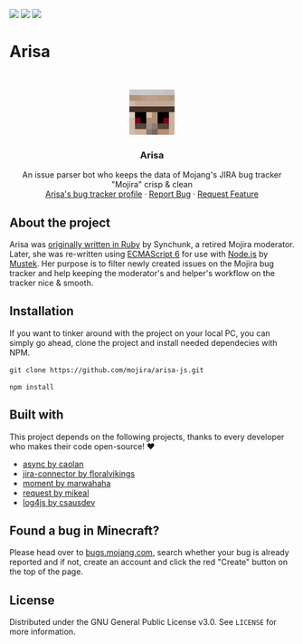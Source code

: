 <!-- shields -->
[![](https://img.shields.io/github/issues/mojira/arisa-js)](https://github.com/mojira/arisa-js/issues)
[![](https://img.shields.io/github/stars/mojira/arisa-js)](https://github.com/mojira/arisa-js/stargazers)
[![](https://img.shields.io/github/license/mojira/arisa-js)](https://github.com/mojira/arisa-js/blob/master/LICENSE)

# Arisa

<!-- PROJECT LOGO -->
<br/>
<p align="center">
  <a href="https://bugs.mojang.com/">
    <img src="images/arisa.png" alt="Arisa" width="80" height="80">
  </a>

  <h3 align="center">Arisa</h3>

  <p align="center">
    An issue parser bot who keeps the data of Mojang's JIRA bug tracker "Mojira" crisp & clean
    <br/>
    <a href="https://bugs.mojang.com/secure/ViewProfile.jspa?name=Mustek2">Arisa's bug tracker profile</a>
    ·
    <a href="https://github.com/mojira/arisa-js/issues">Report Bug</a>
    ·
    <a href="https://github.com/mojira/arisa-js/issues">Request Feature</a>
  </p>
</p>

## About the project
Arisa was [originally written in Ruby](https://github.com/mojira/arisa) by Synchunk, a retired Mojira moderator. Later, she was re-written using [ECMAScript 6](http://es6-features.org/) for use with [Node.js](https://nodejs.org/) by [Mustek](https://github.com/Mustek). Her purpose is to filter newly created issues on the Mojira bug tracker and help keeping the moderator's and helper's workflow on the tracker nice & smooth.

## Installation

If you want to tinker around with the project on your local PC, you can simply go ahead, clone the project and install needed dependecies with NPM.

```
git clone https://github.com/mojira/arisa-js.git
```

```
npm install
```

## Built with

This project depends on the following projects, thanks to every developer who makes their code open-source! :heart:

- [async by caolan](https://github.com/caolan/async)
- [jira-connector by floralvikings](https://github.com/floralvikings/jira-connector)
- [moment by marwahaha](https://github.com/moment/moment)
- [request by mikeal](https://github.com/moment/moment)
- [log4js by csausdev](https://github.com/log4js-node/log4js-node)

## Found a bug in Minecraft?

Please head over to [bugs.mojang.com](https://bugs.mojang.com), search whether your bug is already reported and if not, create an account and click the red "Create" button on the top of the page.

## License

Distributed under the GNU General Public License v3.0. See `LICENSE` for more information.
